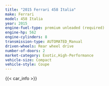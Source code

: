 ```yaml
---
title: "2015 Ferrari 458 Italia"
make: Ferrari
model: 458 Italia
year: 2015
engine-fuel-type: premium unleaded (required)
engine-hp: 562
engine-cylinders: 8
transmission-type: AUTOMATED_Manual
driven-wheels: Rear wheel drive
number-of-doors: 2
market-category: Exotic,High-Performance
vehicle-size: Compact
vehicle-style: Coupe
---
```


{{< car_info >}}
